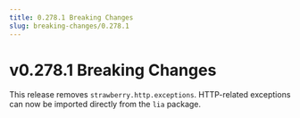 ```yaml
---
title: 0.278.1 Breaking Changes
slug: breaking-changes/0.278.1
---
```


# v0.278.1 Breaking Changes

This release removes `strawberry.http.exceptions`. HTTP-related exceptions can
now be imported directly from the `lia` package.
